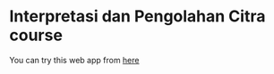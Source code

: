 # Interpretasi dan Pengolahan Citra course

You can try this web app from [here](http://www.suhendi.info/image/)